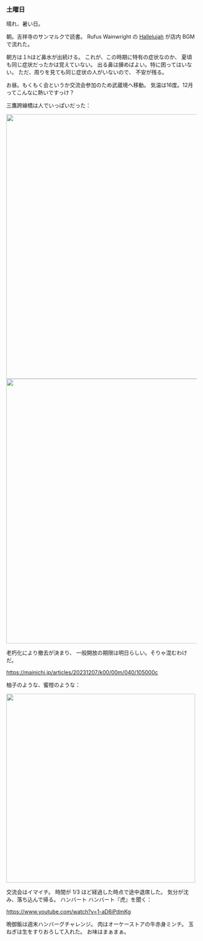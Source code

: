 ### 土曜日

晴れ、暑い日。

朝。吉祥寺のサンマルクで読書。
Rufus Wainwright の [Hallelujah](https://www.youtube.com/watch?v=7iDfvoqOhD8) が店内 BGM で流れた。

朝方は１hほど鼻水が出続ける。
これが、この時期に特有の症状なのか、
夏頃も同じ症状だったかは覚えていない。
出る鼻は擤めばよい。特に困ってはいない。
ただ、周りを見ても同じ症状の人がいないので、
不安が残る。

お昼。もくもく会というか交流会参加のため武蔵境へ移動。
気温は16度。12月ってこんなに熱いですっけ？

三鷹跨線橋は人でいっぱいだった：

<img src="https://i.imgur.com/ea97Svt.jpg" width="700">

<img src="https://i.imgur.com/A6vpZop.jpg" width="700">

老朽化により撤去が決まり、
一般開放の期限は明日らしい。そりゃ混むわけだ。

https://mainichi.jp/articles/20231207/k00/00m/040/105000c

柚子のような、蜜柑のような：

<img src="https://i.imgur.com/yuh1ht7.jpg" width="500">

交流会はイマイチ。
時間が 1/3 ほど経過した時点で途中退席した。
気分が沈み、落ち込んで帰る。
ハンバート ハンバート『虎』を聞く：

https://www.youtube.com/watch?v=1-aD6iPdmKg

晩御飯は週末ハンバーグチャレンジ。
肉はオーケーストアの牛赤身ミンチ。
玉ねぎは生をすりおろして入れた。
お味はまぁまぁ。